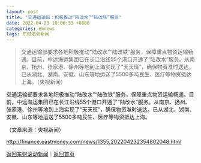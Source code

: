 ```yaml
---
layout: post
title: "交通运输部：积极推动“陆改水”“陆改铁”服务"
date: 2022-04-23 10:06:33 +0800
categories: emnews
tags: 东财滚动新闻
---
```

> 交通运输部要求各地积极推动“陆改水”“陆改铁”服务，保障重点物资运输畅通。目前，中远海运集团已在长江沿线55个港口开通了“陆改水”服务。从南京、扬州、张家港、徐州等地到上海实现了“天天班”，确保物资准时送达。已从湖北、湖南、安徽、山东等地运送了5500多吨民生、医疗等物资抵达上海。（央视新闻）

<p>交通运输部要求各地积极推动“陆改水”“陆改铁”服务，保障重点物资运输畅通。目前，中远海运集团已在长江沿线55个港口开通了“陆改水”服务。从南京、扬州、张家港、徐州等地到上海实现了“天天班”，确保物资准时送达。已从湖北、湖南、安徽、山东等地运送了5500多吨民生、医疗等物资抵达上海。</p><p class="em_media">（文章来源：央视新闻）</p>

<http://finance.eastmoney.com/news/1355,202204232354802048.html>

[返回东财滚动新闻](//finews.withounder.com/emnews/)｜[返回首页](//finews.withounder.com/)